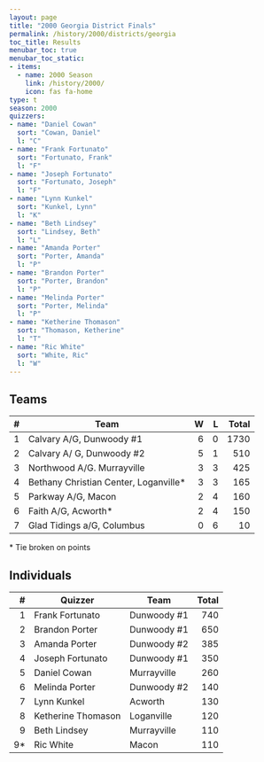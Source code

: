 ```yaml
---
layout: page
title: "2000 Georgia District Finals"
permalink: /history/2000/districts/georgia
toc_title: Results
menubar_toc: true
menubar_toc_static:
- items:
  - name: 2000 Season
    link: /history/2000/
    icon: fas fa-home
type: t
season: 2000
quizzers:
- name: "Daniel Cowan"
  sort: "Cowan, Daniel"
  l: "C"
- name: "Frank Fortunato"
  sort: "Fortunato, Frank"
  l: "F"
- name: "Joseph Fortunato"
  sort: "Fortunato, Joseph"
  l: "F"
- name: "Lynn Kunkel"
  sort: "Kunkel, Lynn"
  l: "K"
- name: "Beth Lindsey"
  sort: "Lindsey, Beth"
  l: "L"
- name: "Amanda Porter"
  sort: "Porter, Amanda"
  l: "P"
- name: "Brandon Porter"
  sort: "Porter, Brandon"
  l: "P"
- name: "Melinda Porter"
  sort: "Porter, Melinda"
  l: "P"
- name: "Ketherine Thomason"
  sort: "Thomason, Ketherine"
  l: "T"
- name: "Ric White"
  sort: "White, Ric"
  l: "W"
---
```


## Teams

|    # | Team                                  |    W |    L | Total |
| ---: | ------------------------------------- | ---: | ---: | ----: |
|    1 | Calvary A/G, Dunwoody #1              |    6 |    0 |  1730 |
|    2 | Calvary A/ G, Dunwoody #2             |    5 |    1 |   510 |
|    3 | Northwood A/G. Murrayville            |    3 |    3 |   425 |
|    4 | Bethany Christian Center, Loganville* |    3 |    3 |   165 |
|    5 | Parkway A/G, Macon                    |    2 |    4 |   160 |
|    6 | Faith A/G, Acworth*                   |    2 |    4 |   150 |
|    7 | Glad Tidings a/G, Columbus            |    0 |    6 |    10 |

\* Tie broken on points

## Individuals

|    # | Quizzer            | Team        | Total |
| ---: | ------------------ | ----------- | ----: |
|    1 | Frank Fortunato    | Dunwoody #1 |   740 |
|    2 | Brandon Porter     | Dunwoody #1 |   650 |
|    3 | Amanda Porter      | Dunwoody #2 |   385 |
|    4 | Joseph Fortunato   | Dunwoody #1 |   350 |
|    5 | Daniel Cowan       | Murrayville |   260 |
|    6 | Melinda Porter     | Dunwoody #2 |   140 |
|    7 | Lynn Kunkel        | Acworth     |   130 |
|    8 | Ketherine Thomason | Loganville  |   120 |
|    9 | Beth Lindsey       | Murrayville |   110 |
|   9* | Ric White          | Macon       |   110 |